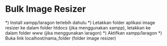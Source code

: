 # Bulk Image Resizer

*) Install xampp/laragon terlebih dahulu
*) Letakkan folder aplikasi image resizer ke dalam folder htdocs (jika menggunakan xampp), letakkan ke dalam folder www (jika menggunakan laragon)
*) Aktifkan xampp/laragon
*) Buka link localhost/nama_folder (folder image resizer)
